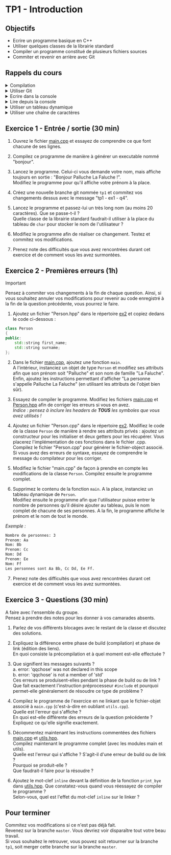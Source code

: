 # TP1 - Introduction

## Objectifs

- Ecrire un programme basique en C++
- Utiliser quelques classes de la librairie standard
- Compiler un programme constitué de plusieurs fichiers sources
- Commiter et revenir en arrière avec Git

## Rappels du cours

<details>
<summary>Compilation</summary>

```bash
# Build some source files (= generate object-files)
g++ -c file1.cpp file2.cpp file3.cpp --std=c++17
# Link the object-files into an executable.
g++ -o the_exe file1.o file2.o file3.o
# Execute the binary.
./the_exe
```
</details>

<details>
<summary>Utiliser Git</summary>

```bash
# Clone a repository.
git clone https://url_to_repository
# Move into the repository.
cd repository_folder
# Create and go on a new branch.
git switch -c new_branch
# Stage some changes (= prepare them for commit).
git add file1 file2 folder1
# Commit with a specific message on the current branch.
git commit -m "a message"
# Switch back to an existing branch.
git switch other_branch
# Put the commits of a branch named "work" into the current branch.
git merge work
```
</details>

<details>
<summary>Ecrire dans la console</summary>

```cpp
std::cout << "Value of var_a is:" << var_a << "." << std::endl;
```
</details>

<details>
<summary>Lire depuis la console</summary>

```cpp
std::cin >> var_a;
```
</details>

<details>
<summary>Utiliser un tableau dynamique</summary>

```cpp
auto values = std::vector<int>{ 1, 2, 3 };
auto first = values[0];
values.push_back(4);
```
</details>

<details>
<summary>Utiliser une chaîne de caractères</summary>

```cpp
auto first_name = std::string { "Medor" };
auto last_name = std::string { "TheDog" };
auto full_name = first_name + ' ' + last_name;
```
</details>


## Exercice 1 - Entrée / sortie (30 min)

1. Ouvrez le fichier [main.cpp](ex1/main.cpp) et essayez de comprendre ce que font chacune de ses lignes.

2. Compilez ce programme de manière à générer un executable nommé "bonjour".

3. Lancez le programme. Celui-ci vous demande votre nom, mais affiche toujours en sortie : "Bonjour Palluche La Faluche !".  
Modifiez le programme pour qu'il affiche votre prénom à la place.

4. Créez une nouvelle branche git nommée `tp1` et commitez vos changements dessus avec le message "tp1 - ex1 - q4".

5. Lancez le programme et passez-lui un très long nom (au moins 20 caractères). Que se passe-t-il ?  
Quelle classe de la librairie standard faudrait-il utiliser à la place du tableau de `char` pour stocker le nom de l'utilisateur ?

6. Modifiez le programme afin de réaliser ce changement. Testez et commitez vos modifications.

7. Prenez note des difficultés que vous avez rencontrées durant cet exercice et de comment vous les avez surmontées.
 

## Exercice 2 - Premières erreurs (1h)

> [!IMPORTANT]
> Pensez à commiter vos changements à la fin de chaque question.
> Ainsi, si vous souhaitez annuler vos modifications pour revenir au code enregistré à la fin de la question précédente, vous pourrez le faire.

1. Ajoutez un fichier "Person.hpp" dans le répertoire [ex2](ex2) et copiez dedans le code ci-dessous :
```cpp
class Person
{
public:
    std::string first_name;
    std::string surname;
};
```

2. Dans le fichier [main.cpp](ex2/main.cpp), ajoutez une fonction `main`.  
A l'intérieur, instanciez un objet de type `Person` et modifiez ses attributs afin que son prénom soit "Palluche" et son nom de famille "La Faluche".  
Enfin, ajoutez les instructions permettant d'afficher "La personne s'appelle Palluche La Faluche" (en utilisant les attributs de l'objet bien sûr).

3. Essayez de compiler le programme. Modifiez les fichiers [main.cpp](ex2/main.cpp) et [Person.hpp](ex2/Person.hpp) afin de corriger les erreurs si vous en avez.  
*Indice : pensez à inclure les headers de **TOUS** les symboles que vous avez utilisés !*  

4. Ajoutez un fichier "Person.cpp" dans le répertoire [ex2](ex2).
Modifiez le code de la classe `Person` de manière à rendre ses attributs privés : ajoutez un constructeur pour les initialiser et deux getters pour les récupérer. Vous placerez l'implémentation de ces fonctions dans le fichier .cpp.  
Compilez le fichier "Person.cpp" pour générer le fichier-object associé.  
Si vous avez des erreurs de syntaxe, essayez de comprendre le message du compilateur pour les corriger.

5. Modifiez le fichier "main.cpp" de façon à prendre en compte les modifications de la classe `Person`. Compilez ensuite le programme complet.

6. Supprimez le contenu de la fonction `main`. A la place, instanciez un tableau dynamique de `Person`.  
Modifiez ensuite le programme afin que l'utilisateur puisse entrer le nombre de personnes qu'il désire ajouter au tableau, puis le nom complet de chacune de ses personnes. A la fin, le programme affiche le prénom et le nom de tout le monde.

*Exemple :*  
```bash
Nombre de personnes: 3  
Prenom: Aa  
Nom: Bb  
Prenom: Cc  
Nom: Dd  
Prenom: Ee  
Nom: Ff  
Les personnes sont Aa Bb, Cc Dd, Ee Ff.
```

7. Prenez note des difficultés que vous avez rencontrées durant cet exercice et de comment vous les avez surmontées.

## Exercice 3 - Questions (30 min)

A faire avec l'ensemble du groupe.  
Pensez à prendre des notes pour les donner à vos camarades absents.

1. Parlez de vos différents blocages avec le restant de la classe et discutez des solutions.

2. Expliquez la différence entre phase de build (compilation) et phase de link (édition des liens).  
En quoi consiste la précompilation et à quel moment est-elle effectuée ?

3. Que signifient les messages suivants ?  
a. error: 'qqchose' was not declared in this scope  
b. error: 'qqchose' is not a member of 'std'  
Ces erreurs se produisent-elles pendant la phase de build ou de link ?  
Que fait exactement l'instruction préprocesseur `#include` et pourquoi permet-elle généralement de résoudre ce type de problème ?

4. Compilez le programme de l'exercice en ne linkant que le fichier-objet associé à `main.cpp` (c'est-à-dire en oubliant `utils.cpp`).  
Quelle est l'erreur qui s'affiche ?    
En quoi est-elle différente des erreurs de la question précédente ?  
Expliquez ce qu'elle signifie exactement.

5. Décommentez maintenant les instructions commentées des fichiers [main.cpp](ex3/main.cpp) et [utils.hpp](ex3/utils.hpp).  
Compilez maintenant le programme complet (avec les modules main et utils).  
Quelle est l'erreur qui s'affiche ? S'agit-il d'une erreur de build ou de link ?  
Pourquoi se produit-elle ?  
Que faudrait-il faire pour la résoudre ?

6. Ajoutez le mot-clef `inline` devant la définition de la fonction `print_bye` dans [utils.hpp](ex3/utils.hpp). Que constatez-vous quand vous réessayez de compiler le programme ?  
Selon-vous, quel est l'effet du mot-clef `inline` sur le linker ?

## Pour terminer

Commitez vos modifications si ce n'est pas déjà fait.  
Revenez sur la branche `master`. Vous devriez voir disparaître tout votre beau travail.  
Si vous souhaitez le retrouver, vous pouvez soit retourner sur la branche `tp1`, soit merger cette branche sur la branche `master`.
